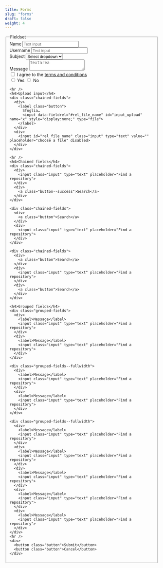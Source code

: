 ```yaml
---
title: Forms
slug: "forms"
draft: false
weight: 4
---
```



<form>
  <fieldset>
    <legend>Fieldset</legend>
    <div>
      <label>Name</label>
      <input type="text" placeholder="Text input">
    </div>
    <div>
      <label class="label">Username</label>
      <input type="text" placeholder="Text input">
    </div>
    <div class="select">
      <label class="label">Subject</label>
      <select>
        <option>Select dropdown</option>
        <option>With options</option>
      </select>
    </div>
    <div>
      <label>Message</label>
      <textarea placeholder="Textarea"></textarea>
    </div>
    <div>
      <label class="checkbox">
        <input type="checkbox">
        I agree to the <a href="#">terms and conditions</a>
      </label>
    </div>
    <div>
      <label class="radio">
        <input type="radio" name="question"> Yes
      </label>
      <label class="radio">
        <input type="radio" name="question"> No
      </label>
    </div>

    <hr />
    <h4>Upload input</h4>
    <div class="chained-fields">
      <div>
        <label class="button">
          Sfoglia…
          <input data-fieldrel="#rel_file_name" id="input_upload" name="x" style="display:none;" type="file">
        </label>
      </div>
      <div>
        <input id="rel_file_name" class="input" type="text" value="" placeholder="choose a file" disabled>
      </div>
    </div>

    <hr />
    <h4>Chained fields</h4>
    <div class="chained-fields">
      <div>
        <input class="input" type="text" placeholder="Find a repository">
      </div>
      <div>
        <a class="button--success">Search</a>
      </div>
    </div>

    <div class="chained-fields">
      <div>
        <a class="button">Search</a>
      </div>
      <div>
        <input class="input" type="text" placeholder="Find a repository">
      </div>
    </div>

    <div class="chained-fields">
      <div>
        <a class="button">Search</a>
      </div>
      <div>
        <input class="input" type="text" placeholder="Find a repository">
      </div>
      <div>
        <a class="button">Search</a>
      </div>
    </div>

    <h4>Grouped fields</h4>
    <div class="grouped-fields">
      <div>
        <label>Message</label>
        <input class="input" type="text" placeholder="Find a repository">
      </div>
      <div>
        <label>Message</label>
        <input class="input" type="text" placeholder="Find a repository">
      </div>
    </div>

    <div class="grouped-fields--fullwidth">
      <div>
        <label>Message</label>
        <input class="input" type="text" placeholder="Find a repository">
      </div>
      <div>
        <label>Message</label>
        <input class="input" type="text" placeholder="Find a repository">
      </div>
    </div>

    <div class="grouped-fields--fullwidth">
      <div>
        <label>Message</label>
        <input class="input" type="text" placeholder="Find a repository">
      </div>
      <div>
        <label>Message</label>
        <input class="input" type="text" placeholder="Find a repository">
      </div>
      <div>
        <label>Message</label>
        <input class="input" type="text" placeholder="Find a repository">
      </div>
      <div>
        <label>Message</label>
        <input class="input" type="text" placeholder="Find a repository">
      </div>
      <div>
        <label>Message</label>
        <input class="input" type="text" placeholder="Find a repository">
      </div>
    </div>
    <hr />
    <div>
      <button class="button">Submit</button>
      <button class="button">Cancel</button>
    </div>
  </fieldset>
</form>
